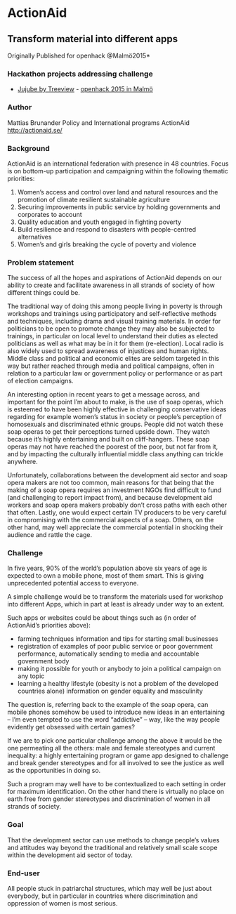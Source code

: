 # ActionAid

## Transform material into different apps

Originally Published for openhack @Malmö2015*

### Hackathon projects addressing challenge

* [Jujube by Treeview](/Hackathons/2015_Malmo//Presentations/Jujube.pptx) - [openhack 2015 in Malmö](/Hackathons/2015_Malmo/2015_Malmo_Summary.md)

### Author

Mattias Brunander
Policy and International programs
ActionAid
<http://actionaid.se/>

### Background

ActionAid is an international federation with presence in 48 countries. Focus is on bottom-up participation and campaigning within the following thematic priorities:

1. Women’s access and control over land and natural resources and the promotion of climate resilient sustainable agriculture
2. Securing improvements in public service by holding governments and corporates to account
3. Quality education and youth engaged in fighting poverty
4. Build resilience and respond to disasters with people-centred alternatives
5. Women’s and girls breaking the cycle of poverty and violence

### Problem statement

The success of all the hopes and aspirations of ActionAid depends on our ability to create and facilitate awareness in all strands of society of how different things could be.

The traditional way of doing this among people living in poverty is through workshops and trainings using participatory and self-reflective methods and techniques, including drama and visual training materials. In order for politicians to be open to promote change they may also be subjected to trainings, in particular on local level to understand their duties as elected politicians as well as what may be in it for them (re-election). Local radio is also widely used to spread awareness of injustices and human rights. Middle class and political and economic elites are seldom targeted in this way but rather reached through media and political campaigns, often in relation to a particular law or government policy or performance or as part of election campaigns.

An interesting option in recent years to get a message across, and important for the point I’m about to make, is the use of soap operas, which is esteemed to have been highly effective in challenging conservative ideas regarding for example women’s status in society or people’s perception of homosexuals and discriminated ethnic groups. People did not watch these soap operas to get their perceptions turned upside down. They watch because it’s highly entertaining and built on cliff-hangers. These soap operas may not have reached the poorest of the poor, but not far from it, and by impacting the culturally influential middle class anything can trickle anywhere.

Unfortunately, collaborations between the development aid sector and soap opera makers are not too common, main reasons for that being that the making of a soap opera requires an investment NGOs find difficult to fund (and challenging to report impact from), and because development aid workers and soap opera makers probably don’t cross paths with each other that often. Lastly, one would expect certain TV producers to be very careful in compromising with the commercial aspects of a soap. Others, on the other hand, may well appreciate the commercial potential in shocking their audience and rattle the cage.

### Challenge

In five years, 90% of the world’s population above six years of age is expected to own a mobile phone, most of them smart. This is giving unprecedented potential access to everyone.

A simple challenge would be to transform the materials used for workshop into different Apps, which in part at least is already under way to an extent.

Such apps or websites could be about things such as (in order of ActionAid’s priorities above):

* farming techniques information and tips for starting small businesses
* registration of examples of poor public service or poor government performance, automatically sending to media and accountable government body
* making it possible for youth or anybody to join a political campaign on any topic
* learning a healthy lifestyle (obesity is not a problem of the developed countries alone) information on gender equality and masculinity

The question is, referring back to the example of the soap opera, can mobile phones somehow be used to introduce new ideas in an entertaining – I’m even tempted to use the word “addictive” – way, like the way people evidently get obsessed with certain games?

If we are to pick one particular challenge among the above it would be the one permeating all the others: male and female stereotypes and current inequality: a highly entertaining program or game app designed to challenge and break gender stereotypes and for all involved to see the justice as well as the opportunities in doing so.

Such a program may well have to be contextualized to each setting in order for maximum identification. On the other hand there is virtually no place on earth free from gender stereotypes and discrimination of women in all strands of society.

### Goal

That the development sector can use methods to change people’s values and attitudes way beyond the traditional and relatively small scale scope within the development aid sector of today.

### End-user

All people stuck in patriarchal structures, which may well be just about everybody, but in particular in countries where discrimination and oppression of women is most serious.
